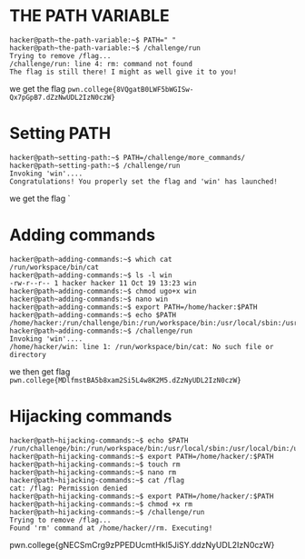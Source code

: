# THE PATH VARIABLE
```
hacker@path~the-path-variable:~$ PATH=" "
hacker@path~the-path-variable:~$ /challenge/run
Trying to remove /flag...
/challenge/run: line 4: rm: command not found
The flag is still there! I might as well give it to you!
```
we get the flag `pwn.college{8VQgatB0LWF5bWGISw-Qx7pGpB7.dZzNwUDL2IzN0czW}`
# Setting PATH
```
hacker@path~setting-path:~$ PATH=/challenge/more_commands/
hacker@path~setting-path:~$ /challenge/run
Invoking 'win'....
Congratulations! You properly set the flag and 'win' has launched!
```
we get the flag `
# Adding commands
```
hacker@path~adding-commands:~$ which cat
/run/workspace/bin/cat
hacker@path~adding-commands:~$ ls -l win
-rw-r--r-- 1 hacker hacker 11 Oct 19 13:23 win
hacker@path~adding-commands:~$ chmod ugo+x win
hacker@path~adding-commands:~$ nano win
hacker@path~adding-commands:~$ export PATH=/home/hacker:$PATH
hacker@path~adding-commands:~$ echo $PATH
/home/hacker:/run/challenge/bin:/run/workspace/bin:/usr/local/sbin:/usr/local/bin:/usr/sbin:/usr/bin:/sbin:/bin/
hacker@path~adding-commands:~$ /challenge/run
Invoking 'win'....
/home/hacker/win: line 1: /run/workspace/bin/cat: No such file or directory
```
we then get flag `pwn.college{MDlfmstBA5b8xam2Si5L4w8K2M5.dZzNyUDL2IzN0czW}`
# Hijacking commands
```
hacker@path~hijacking-commands:~$ echo $PATH
/run/challenge/bin:/run/workspace/bin:/usr/local/sbin:/usr/local/bin:/usr/sbin:/usr/bin:/sbin:/bin
hacker@path~hijacking-commands:~$ export PATH=/home/hacker/:$PATH
hacker@path~hijacking-commands:~$ touch rm
hacker@path~hijacking-commands:~$ nano rm
hacker@path~hijacking-commands:~$ cat /flag
cat: /flag: Permission denied
hacker@path~hijacking-commands:~$ export PATH=/home/hacker/:$PATH
hacker@path~hijacking-commands:~$ chmod +x rm
hacker@path~hijacking-commands:~$ /challenge/run
Trying to remove /flag...
Found 'rm' command at /home/hacker//rm. Executing!
```
pwn.college{gNECSmCrg9zPPEDUcmtHkI5JiSY.ddzNyUDL2IzN0czW}
